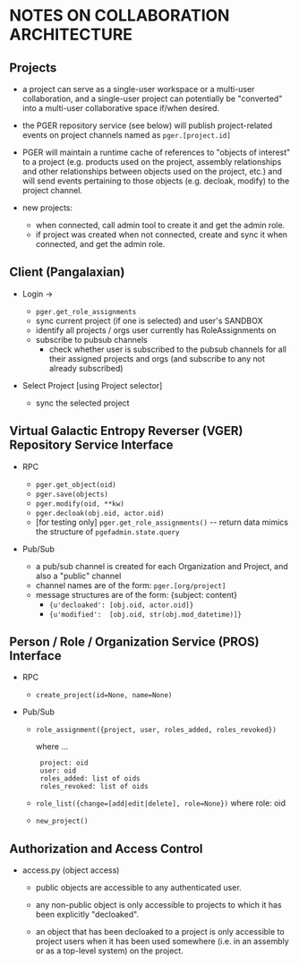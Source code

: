 # NOTES ON COLLABORATION ARCHITECTURE

## Projects

  - a project can serve as a single-user workspace or a multi-user
    collaboration, and a single-user project can potentially be "converted"
    into a multi-user collaborative space if/when desired.

  - the PGER repository service (see below) will publish project-related events
    on project channels named as `pger.[project.id]`

  - PGER will maintain a runtime cache of references to "objects of interest"
    to a project (e.g. products used on the project, assembly relationships and
    other relationships between objects used on the project, etc.) and will
    send events pertaining to those objects (e.g. decloak, modify) to the
    project channel.

  - new projects:

    + when connected, call admin tool to create it and get the admin role.
    + if project was created when not connected, create and sync it when
      connected, and get the admin role.

## Client (Pangalaxian)

  * Login ->
    - `pger.get_role_assignments`
    - sync current project (if one is selected) and user's SANDBOX
    - identify all projects / orgs user currently has RoleAssignments on
    - subscribe to pubsub channels
      + check whether user is subscribed to the pubsub channels for all
        their assigned projects and orgs (and subscribe to any not already
        subscribed)

  * Select Project [using Project selector]
    - sync the selected project

## Virtual Galactic Entropy Reverser (VGER) Repository Service Interface

  * RPC

    - `pger.get_object(oid)`
    - `pger.save(objects)`
    - `pger.modify(oid, **kw)`
    - `pger.decloak(obj.oid, actor.oid)`
    - [for testing only]
      `pger.get_role_assignments()`
      -- return data mimics the structure of
      `pgefadmin.state.query`

  * Pub/Sub

    - a pub/sub channel is created for each Organization and Project, and also
      a "public" channel
    - channel names are of the form:  `pger.[org/project]`
    - message structures are of the form:  {subject: content}
      + `{u'decloaked': [obj.oid, actor.oid]}`
      + `{u'modified':  [obj.oid, str(obj.mod_datetime)]}`

## Person / Role / Organization Service (PROS) Interface

  * RPC

    - `create_project(id=None, name=None)`

  * Pub/Sub

    - `role_assignment({project, user, roles_added, roles_revoked})`

         where ...  

           project: oid  
           user: oid  
           roles_added: list of oids  
           roles_revoked: list of oids

    - `role_list({change=[add|edit|delete], role=None})`
      where
        role: oid

    - `new_project()`

## Authorization and Access Control

  * access.py (object access)

    - public objects are accessible to any authenticated user.

    - any non-public object is only accessible to projects to which it has been
      explicitly "decloaked".

    - an object that has been decloaked to a project is only accessible to
      project users when it has been used somewhere (i.e. in an assembly or as
      a top-level system) on the project.

